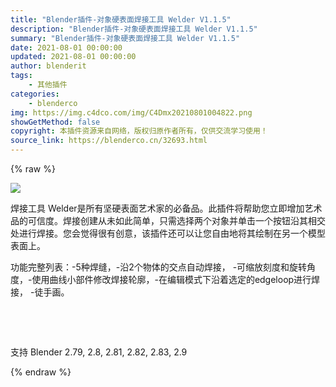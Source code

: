 ```yaml
---
title: "Blender插件-对象硬表面焊接工具 Welder V1.1.5"
description: "Blender插件-对象硬表面焊接工具 Welder V1.1.5"
summary: "Blender插件-对象硬表面焊接工具 Welder V1.1.5"
date: 2021-08-01 00:00:00
updated: 2021-08-01 00:00:00
author: blenderit
tags: 
    - 其他插件
categories:
    - blenderco
img: https://img.c4dco.com/img/C4Dmx20210801004822.png
showGetMethod: false
copyright: 本插件资源来自网络，版权归原作者所有，仅供交流学习使用！
source_link: https://blenderco.cn/32693.html
---
```


{% raw %}
<p><img class="aligncenter" src="https://img.c4dco.com/img/C4Dmx20210801004822.png"></p><p>焊接工具 Welder是所有坚硬表面艺术家的必备品。此插件将帮助您立即增加艺术品的可信度。焊接创建从未如此简单，只需选择两个对象并单击一个按钮沿其相交处进行焊接。您会觉得很有创意，该插件还可以让您自由地将其绘制在另一个模型表面上。</p><p>功能完整列表：-5种焊缝，-沿2个物体的交点自动焊接， -可缩放刻度和旋转角度，-使用曲线小部件修改焊接轮廓，-在编辑模式下沿着选定的edgeloop进行焊接， -徒手画。</p><p> </p><p> </p><p>支持 Blender 2.79, 2.8, 2.81, 2.82, 2.83, 2.9</p>
<div style="display: none">blenderco</div>
{% endraw %}